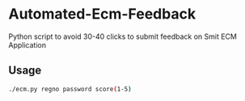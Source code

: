 # Automated-Ecm-Feedback
Python script to avoid 30-40 clicks to submit feedback on Smit ECM Application

## Usage

````bash
./ecm.py regno password score(1-5)
````
